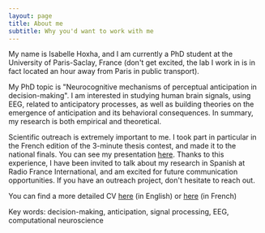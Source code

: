 ```yaml
---
layout: page
title: About me
subtitle: Why you'd want to work with me
---
```


My name is Isabelle Hoxha, and I am currently a PhD student at the University of Paris-Saclay, France (don't get excited, the lab I work in is in fact located an hour away from Paris in public transport). 

My PhD topic is "Neurocognitive mechanisms of perceptual anticipation in decision-making". I am interested in studying human brain signals, using EEG, related to anticipatory processes, as well as building theories on the emergence of anticipation and its behavioral consequences. In summary, my research is both empirical and theoretical.

Scientific outreach is extremely important to me. I took part in particular in the French edition of the 3-minute thesis contest, and made it to the national finals. You can see my presentation [here](https://www.youtube.com/watch?v=NPHmninnrLI). Thanks to this experience, I have been invited to talk about my research in Spanish at Radio France International, and am excited for future communication opportunities. If you have an outreach project, don't hesitate to reach out.

You can find a more detailed CV [here](./assets/Simple_CV__English_.pdf) (in English) or [here](IHoxha_CV_Francais(3).pdf) (in French)

Key words: decision-making, anticipation, signal processing, EEG, computational neuroscience
